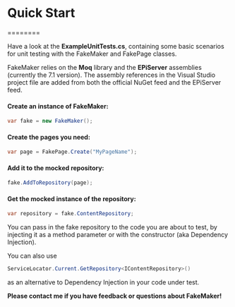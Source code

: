 ﻿# Quick Start
========

Have a look at the __ExampleUnitTests.cs__, containing some basic scenarios for unit testing with the FakeMaker and FakePage classes.

FakeMaker relies on the __Moq__ library and the __EPiServer__ assemblies (currently the 7.1 version). The assembly references in the Visual Studio project file are added from both the official NuGet feed and the EPiServer feed.

#### Create an instance of FakeMaker:

```cs
var fake = new FakeMaker();
```

#### Create the pages you need:

```cs
var page = FakePage.Create("MyPageName");
```

#### Add it to the mocked repository:

```cs
fake.AddToRepository(page);
```

#### Get the mocked instance of the repository:

```cs
var repository = fake.ContentRepository;
```

You can pass in the fake repository to the code you are about to test, by injecting it as a method parameter or with the constructor (aka Dependency Injection).

You can also use 
```cs 
ServiceLocator.Current.GetRepository<IContentRepository>()
```
as an alternative to Dependency Injection in your code under test.

__Please contact me if you have feedback or questions about FakeMaker!__


